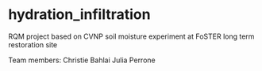 # hydration_infiltration
RQM project based on CVNP soil moisture experiment at FoSTER long term restoration site

Team members:
Christie Bahlai
Julia Perrone
